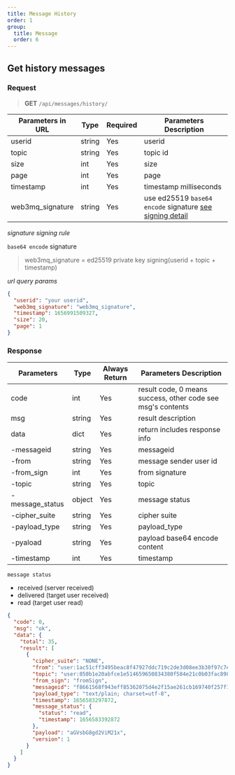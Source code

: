 ```yaml
---
title: Message History
order: 1
group:
  title: Message
  order: 6
---
```


## Get history messages

### Request

> **GET** `/api/messages/history/`

| Parameters in URL | Type   | Required | Parameters Description                                                        |
| ----------------- | ------ | -------- | ----------------------------------------------------------------------------- |
| userid            | string | Yes      | userid |
| topic             | string | Yes      | topic id                                                                      |
| size              | int    | Yes      | size                                                                          |
| page              | int    | Yes      | page                                                                          |
| timestamp         | int    | Yes      | timestamp milliseconds                                                        |
| web3mq_signature  | string | Yes      | use ed25519 `base64 encode` signature [see signing detail](/docs/Web3MQ-API/signature)                  |

_signature signing rule_

`base64 encode` signature


> web3mq_signature = ed25519 private key signing(userid + topic + timestamp)

_url query params_

```json
{
  "userid": "your userid",
  "web3mq_signature": "web3mq_signature",
  "timestamp": 1656991509327,
  "size": 20,
  "page": 1
}
```

### Response

| Parameters      | Type   | Always Return | Parameters Description                                      |
| --------------- | ------ | ------------- | ----------------------------------------------------------- |
| code            | int    | Yes           | result code, 0 means success, other code see msg's contents |
| msg             | string | Yes           | result description                                          |
| data            | dict   | Yes           | return includes response info                               |
| -messageid      | string | Yes           | messageid                                                   |
| -from           | string | Yes           | message sender user id                                      |
| -from_sign      | int    | Yes           | from signature                                              |
| -topic          | string | Yes           | topic                                                       |
| -message_status | object | Yes           | message status                                              |
| -cipher_suite   | string | Yes           | cipher suite                  |
| -payload_type   | string | Yes           | payload_type                    |
| -pyaload        | string | Yes           | payload base64 encode content                               |
| -timestamp      | int    | Yes           | timestamp                                                   |

`message status`

- received (server received)
- delivered (target user received)
- read (target user read)

```json
{
  "code": 0,
  "msg": "ok",
  "data": {
    "total": 35,
    "result": [
      {
        "cipher_suite": "NONE",
        "from": "user:1ac51cff3495beac8f47927ddc719c2de3d08ee3b30f97c7ecd27b77",
        "topic": "user:850b1e20abfce1e514659650834380f584e21c0b03fac89847fa86c6",
        "from_sign": "fromSign",
        "messageid": "f8661568f943eff85362075d4e2f15ae261cb169740f257f1a743cdc",
        "payload_type": "text/plain; charset=utf-8",
        "timestamp": 1656583297872,
        "message_status": {
          "status": "read",
          "timestamp": 1656583392872
        },
        "payload": "aGVsbG8gd2ViM21x",
        "version": 1
      }
    ]
  }
}
```
